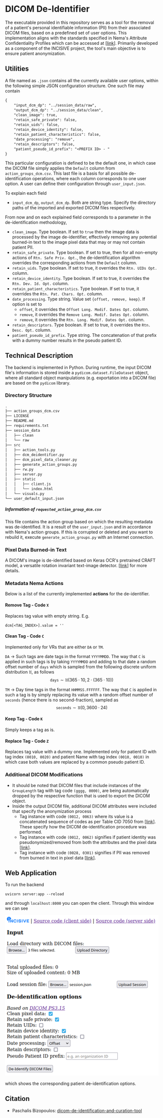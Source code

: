 # DICOM De-Identifier

The executable provided in this repository serves as a tool for the removal of a patient's personal identifiable information (PII) from their associated DICOM files, based on a predefined set of user options. This implementation aligns with the standards specified in Nema's Attribute Confidentiality Profiles which can be accessed at [[link](https://dicom.nema.org/medical/dicom/current/output/chtml/part15/chapter_e.html)]. Primarily developed as a component of the INCISIVE project, the tool's main objective is to ensure patient anonymization.

## Utilities

A file named as `.json` contains all the currently available user options, within the following simple JSON configuration structure. One such file may contain
```
{
    "input_dcm_dp": "../session_data/raw",
    "output_dcm_dp": "../session_data/clean",
    "clean_image": true,
    "retain_safe_private": false,
    "retain_uids": false,
    "retain_device_identity": false,
    "retain_patient_characteristics": false,
    "date_processing": "remove",
    "retain_descriptors": false,
    "patient_pseudo_id_prefix": "<PREFIX ID> - "
}
```
This particular configuration is defined to be the default one, in which case the DICOM file simply applies the `Default` column from `action_groups_dcm.csv`. This last file is a basis for all possible de-identification operations, where each column corresponds to one user option. A user can define their configuration through `user_input.json`.

To explain each field

- `input_dcm_dp`, `output_dcm_dp`. Both are string type. Specify the directory paths of the imported and exported DICOM files respectively.

From now and on each explained field corresponds to a parameter in the de-identification methodology, 

- `clean_image`. Type boolean. If set to `true` then the image data is processed by the image de-identifier, effectively removing any potential burned-in text to the image pixel data that may or may not contain patient PII.
- `retain_safe_private`. Type boolean. If set to true, then for all non-empty actions of `Rtn. Safe Priv. Opt.`, the de-identification algorithm overrides the corresponding actions from the `Default` column.
- `retain_uids`. Type boolean. If set to true, it overrides the `Rtn. UIDs Opt.` column.
- `retain_device_identity`. Type boolean. If set to true, it overrides the `Rtn. Dev. Id. Opt.` column.
- `retain_patient_characteristics`. Type boolean. If set to true, it overrides the `Rtn. Pat. Chars. Opt.` column.
- `date_processing`. Type string. Value set `{offset, remove, keep}`. If option is set to
    - `offset`, it overrides the `Offset Long. Modif. Dates Opt.` column.
    - `remove`, it overrides the `Remove Long. Modif. Dates Opt.` column.
    - `remove`, it overrides the `Rtn. Long. Modif. Dates Opt.` column.
- `retain_descriptors`. Type boolean. If set to true, it overrides the `Rtn. Desc. Opt.` column.
- `patient_pseudo_id_prefix`. Type string. The concatenation of that prefix with a dummy number results in the pseudo patient ID.

## Technical Description

The backend is implemented in Python. During runtime, the input DICOM file's information is stored inside a `pydicom.dataset.FileDataset` object, where all standard object manipulations (e.g. exportation into a DICOM file) are based on the `pydicom` library.

### Directory Structure

```
.
├── action_groups_dcm.csv
├── LICENSE
├── README.md
├── requirements.txt
├── session_data
│   ├── clean
│   └── raw
├── src
│   ├── action_tools.py
│   ├── dcm_deidentifier.py
│   ├── dcm_pixel_data_cleaner.py
│   ├── generate_action_groups.py
│   ├── rw.py
│   ├── server.py
│   ├── static
│   │   ├── client.js
│   │   └── index.html
│   └── visuals.py
└── user_default_input.json
```

##### Information of `requested_action_group_dcm.csv`

This file contains the action group based on which the resulting metadata was de-identified. It is a result of the `user_input.json` and in accordance with Nema's action groups. If this is corrupted or deleted and you want to rebuild it, execute `generate_action_groups.py` with an Internet connection.

### Pixel Data Burned-in Text

A DICOM's image is de-identified based on Keras OCR's pretrained CRAFT model, a versatile rotation invariant text-image detector. [[link](https://github.com/fl0wxr/DICOMImageDeIdentifier)] for more details.

### Metadata Nema Actions

Below is a list of the currently implemented **actions** for the de-identifier.

#### Remove Tag - Code `X`

Replaces tag value with empty string. E.g.
```
dcm[<TAG_INDEX>].value = ''
```

#### Clean Tag - Code `C`

Implemented only for VRs that are either `DA` or `TM`.

`DA` -> Such tags are date tags in the format `YYYYMMDD`. The way that `C` is applied in such tags is by taking `YYYYMMDD` and adding to that date a random offset number of $\texttt{days}$ which is sampled from the following discrete uniform distribution $\mathfrak{U}$, as follows
$$\texttt{days} \sim \mathfrak{U}(365 \cdot 10, 2 \cdot (365 \cdot 10))$$

`TM` -> Day time tags in the format `HHMMSS.FFFFFF`. The way that `C` is applied in such a tag is by simply replacing its value with a random offset number of $\texttt{seconds}$ (hence there is no second-fraction), sampled as
$$\texttt{seconds} \sim \mathfrak{U}(0, 3600 \cdot 24)$$

#### Keep Tag - Code `K`

Simply keeps a tag as is.

#### Replace Tag - Code `Z`

Replaces tag value with a dummy one. Implemented only for patient ID with tag index `(0010, 0020)` and patient Name with tag index `(0010, 0010)` in which case both values are replaced by a common pseudo patient ID.

### Additional DICOM Modifications

- It should be noted that DICOM files that include instances of the `GroupLength` tag with tag code `(gggg, 0000)`, are being automatically dropped by the respective function that is used to export the DICOM object.
- Inside the output DICOM file, additional DICOM attributes were included that specify the anonymization process
    - Tag instance with code `(0012, 0063)` where its value is a concatenated sequence of codes as per Table CID 7050 from [[link](https://dicom.nema.org/medical/dicom/2019a/output/chtml/part16/sect_CID_7050.html)]. These specify how the DICOM de-identification procedure was performed.
    - Tag instance with code `(0012, 0062)` signifies if patient identity was pseudonymized/removed from both the attributes and the pixel data [[link](https://dicom.innolitics.com/ciods/rt-plan/patient/00120062)].
    - Tag instance with code `(0028, 0301)` signifies if PII was removed from burned in text in pixel data [[link](https://dicom.nema.org/medical/dicom/current/output/chtml/part15/sect_E.3.html)].

## Web Application

To run the backend
```
uvicorn server:app --reload
```
and through `localhost:8000` you can open the client. Through this window we can see

![](./fig0.png)

which shows the corresponding patient de-identification options.

## Citation

- Paschalis Bizopoulos: [dicom-de-identification-and-curation-tool](https://github.com/pbizopoulos/dicom-de-identification-and-curation-tool)